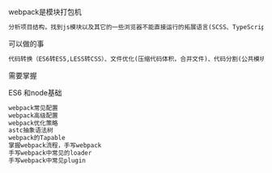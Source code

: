 webpack是模块打包机

~~~html
分析项目结构，找到js模块以及其它的一些浏览器不能直接运行的拓展语言(SCSS、TypeScript、 png),并将其打包为合适的格式供浏览器使用
~~~



可以做的事

~~~html
代码转换（ES6转ES5,LESS转CSS）、文件优化(压缩代码体积，合并文件)、代码分割(公共模块抽离,路由懒加载,模块合并)、自动更新（热更新）、代码校检、自动发布
~~~



需要掌握

ES6 和node基础

~~~html
webpack常见配置
webpack高级配置
webpack优化策略
astc抽象语法树
webpack的Tapable
掌握webpack流程，手写webpack
手写webpack中常见的loader
手写webpack中常见plugin
~~~







